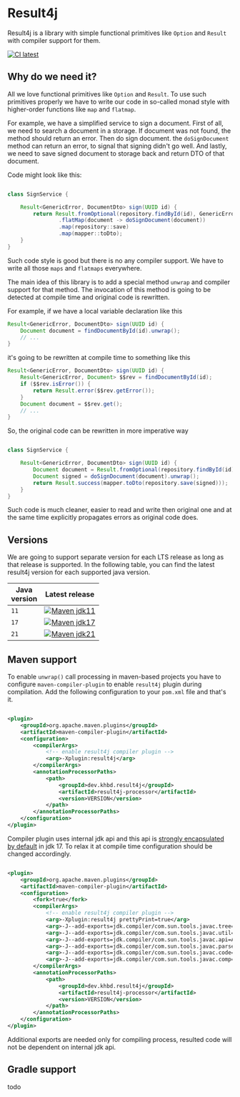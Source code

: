 # Result4j

Result4j is a library with simple functional primitives like `Option` and `Result` with compiler support for them.

[![CI latest](https://github.com/kh-bd/result4j/actions/workflows/main-tests.yml/badge.svg)](https://github.com/kh-bd/result4j/actions/workflows/main-tests.yml)

## Why do we need it?

All we love functional primitives like `Option` and `Result`.
To use such primitives properly we have to write our code in so-called monad style
with higher-order functions like `map` and `flatmap`.

For example, we have a simplified service to sign a document.
First of all, we need to search a document in a storage.
If document was not found, the method should return an error.
Then do sign document. the `doSignDocument` method can return an error, to signal
that signing didn't go well. And lastly, we need to save signed document to storage back
and return DTO of that document.

Code might look like this:

```java

class SignService {

    Result<GenericError, DocumentDto> sign(UUID id) {
        return Result.fromOptional(repository.findById(id), GenericError.entityNotFound(id))
                .flatMap(document -> doSignDocument(document))
                .map(repository::save)
                .map(mapper::toDto);
    }
}

```

Such code style is good but there is no any compiler support.
We have to write all those `maps` and `flatmaps` everywhere.

The main idea of this library is to add a special method `unwrap` and compiler support for that method.
The invocation of this method is going to be detected at compile time and original code is rewritten.

For example, if we have a local variable declaration like this

```java
Result<GenericError, DocumentDto> sign(UUID id) {
    Document document = findDocumentById(id).unwrap();
    // ...
}
```

it's going to be rewritten at compile time to something like this

```java
Result<GenericError, DocumentDto> sign(UUID id) {
    Result<GenericError, Document> $$rev = findDocumentById(id);
    if ($$rev.isError()) {
        return Result.error($$rev.getError());
    }
    Document document = $$rev.get();
    // ...
}

```

So, the original code can be rewritten in more imperative way

```java

class SignService {

    Result<GenericError, DocumentDto> sign(UUID id) {
        Document document = Result.fromOptional(repository.findById(id), GenericError.entityNotFound(id)).unwrap();
        Document signed = doSignDocument(document).unwrap();
        return Result.success(mapper.toDto(repository.save(signed)));
    }
}

```

Such code is much cleaner, easier to read and write then original one and at the same time explicitly propagates errors
as original code does.

## Versions

We are going to support separate version for each LTS release as long as that release is supported.
In the following table, you can find the latest result4j version for each supported java version.

| Java<br/> version | Latest release                                                                                                                                                                                                    |
|-------------------|-------------------------------------------------------------------------------------------------------------------------------------------------------------------------------------------------------------------|
| `11`              | [![Maven jdk11](https://img.shields.io/maven-central/v/dev.khbd.result4j/result4j?color=brightgreen&versionSuffix=_jre11)](https://central.sonatype.com/artifact/dev.khbd.result4j/result4j/0.1.2_jre11/overview) 
| `17`              | [![Maven jdk17](https://img.shields.io/maven-central/v/dev.khbd.result4j/result4j?color=brightgreen&versionSuffix=_jre17)](https://central.sonatype.com/artifact/dev.khbd.result4j/result4j/0.1.2_jre17/overview) |
| `21`              | [![Maven jdk21](https://img.shields.io/maven-central/v/dev.khbd.result4j/result4j?color=brightgreen&versionSuffix=_jre21)](https://central.sonatype.com/artifact/dev.khbd.result4j/result4j/0.1.2_jre21/overview) |

## Maven support

To enable `unwrap()` call processing in maven-based projects you have to configure `maven-compiler-plugin` to enable `result4j` plugin during compilation.
Add the following configuration to your `pom.xml` file and that's it.

```xml

<plugin>
    <groupId>org.apache.maven.plugins</groupId>
    <artifactId>maven-compiler-plugin</artifactId>
    <configuration>
        <compilerArgs>
            <!-- enable result4j compiler plugin -->
            <arg>-Xplugin:result4j</arg>
        </compilerArgs>
        <annotationProcessorPaths>
            <path>
                <groupId>dev.khbd.result4j</groupId>
                <artifactId>result4j-processor</artifactId>
                <version>VERSION</version>
            </path>
        </annotationProcessorPaths>
    </configuration>
</plugin>
```

Compiler plugin uses internal jdk api and this api is [strongly encapsulated by default](https://openjdk.org/jeps/403) in jdk 17.
To relax it at compile time configuration should be changed accordingly.

```xml

<plugin>
    <groupId>org.apache.maven.plugins</groupId>
    <artifactId>maven-compiler-plugin</artifactId>
    <configuration>
        <fork>true</fork>
        <compilerArgs>
            <!-- enable result4j compiler plugin -->
            <arg>-Xplugin:result4j prettyPrint=true</arg>
            <arg>-J--add-exports=jdk.compiler/com.sun.tools.javac.tree=ALL-UNNAMED</arg>
            <arg>-J--add-exports=jdk.compiler/com.sun.tools.javac.util=ALL-UNNAMED</arg>
            <arg>-J--add-exports=jdk.compiler/com.sun.tools.javac.api=ALL-UNNAMED</arg>
            <arg>-J--add-exports=jdk.compiler/com.sun.tools.javac.parser=ALL-UNNAMED</arg>
            <arg>-J--add-exports=jdk.compiler/com.sun.tools.javac.code=ALL-UNNAMED</arg>
            <arg>-J--add-exports=jdk.compiler/com.sun.tools.javac.comp=ALL-UNNAMED</arg>
        </compilerArgs>
        <annotationProcessorPaths>
            <path>
                <groupId>dev.khbd.result4j</groupId>
                <artifactId>result4j-processor</artifactId>
                <version>VERSION</version>
            </path>
        </annotationProcessorPaths>
    </configuration>
</plugin>

```
Additional exports are needed only for compiling process, resulted code will not be dependent on internal jdk api.

## Gradle support

todo
